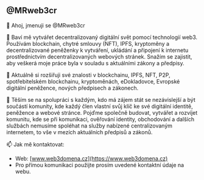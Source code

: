 ## @MRweb3cr

👋 Ahoj, jmenuji se @MRweb3cr

👀 Baví mě vytvářet decentralizovaný digitální svět pomocí technologií web3. Používám blockchain, chytré smlouvy (NFT), IPFS, kryptoměny a decentralizované peněženky k vytváření, ukládání a připojení k internetu prostřednictvím decentralizovaných webových stránek. Snažím se zajistit, aby veškerá moje práce byla v souladu s aktuálními zákony a předpisy.

🌱 Aktuálně si rozšiřuji své znalosti v blockchainu, IPFS, NFT, P2P, spotřebitelském blockchainu, kryptoměnách, eDokladovce, Evropské digitální peněžence, nových předpisech a zákonech.

💞️ Těším se na spolupráci s každým, kdo má zájem stát se nezávislejší a být součástí komunity, kde každý člen vlastní svůj klíč ke své digitální identitě, peněžence a webové stránce. Pojďme společně budovat, vytvářet a rozvíjet komunitu, kde se při komunikaci, ověřování identity, obchodování a dalších službách nemusíme spoléhat na služby nabízené centralizovaným internetem, to vše v mezích aktuálních předpisů a zákonů.

📫 Jak mě kontaktovat:
- Web: [www.web3domena.cz](https://www.web3domena.cz)
- Pro přímou komunikaci použijte prosím uvedené kontaktní údaje na webu.
